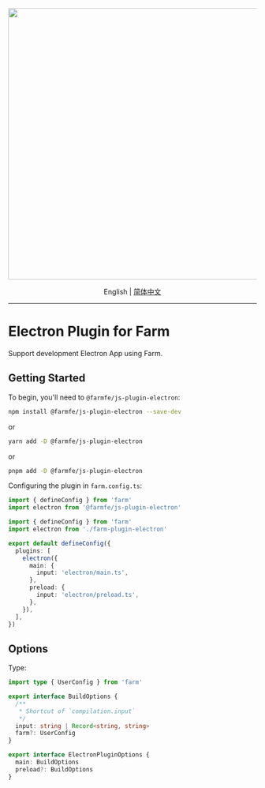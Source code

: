 <div align="center">
  <a href="https://github.com/farm-fe/farm">
  <img src="../../assets/logo.png" width="550" />
  </a>
  <p>
    <span>English</span> |
    <a href="./README-zh-CN.md">简体中文</a>  
</div>

---

# Electron Plugin for Farm

Support development Electron App using Farm.

## Getting Started

To begin, you'll need to `@farmfe/js-plugin-electron`:

```bash
npm install @farmfe/js-plugin-electron --save-dev
```

or

```bash
yarn add -D @farmfe/js-plugin-electron
```

or

```bash
pnpm add -D @farmfe/js-plugin-electron
```

Configuring the plugin in `farm.config.ts`:

```ts
import { defineConfig } from 'farm'
import electron from '@farmfe/js-plugin-electron'

import { defineConfig } from 'farm'
import electron from './farm-plugin-electron'

export default defineConfig({
  plugins: [
    electron({
      main: {
        input: 'electron/main.ts',
      },
      preload: {
        input: 'electron/preload.ts',
      },
    }),
  ],
})
```

## Options

Type:

```ts
import type { UserConfig } from 'farm'

export interface BuildOptions {
  /**
   * Shortcut of `compilation.input`
   */
  input: string | Record<string, string>
  farm?: UserConfig
}

export interface ElectronPluginOptions {
  main: BuildOptions
  preload?: BuildOptions
}
```
